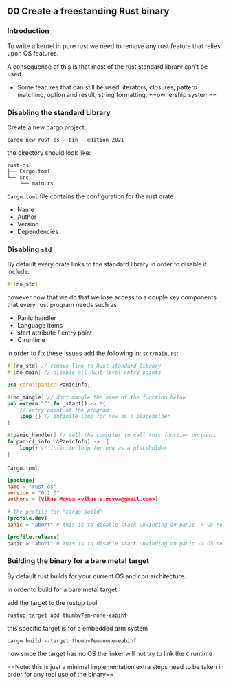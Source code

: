 ##  00 Create a freestanding Rust binary

### Introduction
To write a kernel in pure rust we need to remove any rust feature that relies upon OS features.

A consequence of this is that most of the rust standard library can't be used.
- Some features that can still be used: iterators, closures, pattern matching, option and result, string formatting,  ==ownership system==

### Disabling the standard Library
Create a new cargo project:
```shell
cargo new rust-os --bin --edition 2021
```

the directory should look like:
```
rust-os
├── Cargo.toml
└── src
    └── main.rs
```

`Cargo.toml` file contains the configuration for the rust crate
- Name
- Author
- Version
- Dependencies

### Disabling `std`
By default every crate links to the standard library in order to disable it include:
```rust
#![no_std]
```

however now that we do that we lose access to a couple key components that every rust program needs such as:
- Panic handler
- Language items
- start attribute / entry point
- C runtime

in order to fix these issues add the following in:
`scr/main.rs`:
```Rust
#![no_std] // remove link to Rust standard library
#![no_main] // disable all Rust-level entry points

use core::panic::PanicInfo;

#[no_mangle] // dont mangle the name of the function below
pub extern "C" fn _start() -> !{
	// entry point of the program
	loop {} // infinite loop for now as a placeholder
}

#[panic_handler] // tell the compiler to call this function on panic
fn panic(_info: &PanicInfo) -> !{
	loop{} // infinite loop for now as a placeholder
}
```

`Cargo.toml`:
```toml
[package]
name = "rust-os"
version = "0.1.0"
authors = [Vikas Movva <vikas.s.movva@gmail.com>]

# the profile for "cargo build"
[profile.dev]
panic = "abort" # this is to disable stack unwinding on panic -> OS related feature

[profile.release]
panic = "abort" # this is to disable stack unwinding on panic -> OS related feature
```

### Building the binary for a bare metal target
By default rust builds for your current OS and cpu architecture.

In order to build for a bare metal target:

add the target to the rustup tool
```shell
rustup target add thumbv7em-none-eabihf
```
this specific target is for a embedded arm system

```shell
cargo build --target thumbv7em-none-eabihf
```

now since the target has no OS the linker will not try to link the `C` runtime

==Note: this is just a minimal implementation extra steps need to be taken in order for any real use of the binary==

